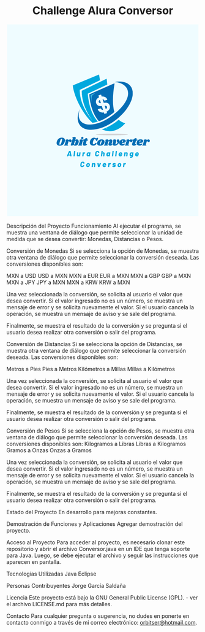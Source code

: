 <!-- Título -->
<h1 align="center">Challenge Alura Conversor</h1>
<!-- Insignias -->
<p align="center">
  <img src="https://github.com/orbitser/ChallengeAluraConversor/blob/main/imagenes/Orbit%20Converter%20Alura%20Challenge%20Conversor.png?raw=true" />
</p>
<!-- Descripción del Proyecto -->
Descripción del Proyecto
Funcionamiento
Al ejecutar el programa, se muestra una ventana de diálogo que permite seleccionar la unidad de medida que se desea convertir: Monedas, Distancias o Pesos.

Conversión de Monedas
Si se selecciona la opción de Monedas, se muestra otra ventana de diálogo que permite seleccionar la conversión deseada. Las conversiones disponibles son:

MXN a USD
USD a MXN
MXN a EUR
EUR a MXN
MXN a GBP
GBP a MXN
MXN a JPY
JPY a MXN
MXN a KRW
KRW a MXN

Una vez seleccionada la conversión, se solicita al usuario el valor que desea convertir. Si el valor ingresado no es un número, se muestra un mensaje de error 
y se solicita nuevamente el valor. Si el usuario cancela la operación, se muestra un mensaje de aviso y se sale del programa.

Finalmente, se muestra el resultado de la conversión y se pregunta si el usuario desea realizar otra conversión o salir del programa.

Conversión de Distancias
Si se selecciona la opción de Distancias, se muestra otra ventana de diálogo que permite seleccionar la conversión deseada. Las conversiones disponibles son:

Metros a Pies
Pies a Metros
Kilómetros a Millas
Millas a Kilómetros

Una vez seleccionada la conversión, se solicita al usuario el valor que desea convertir. Si el valor ingresado no es un número, se muestra un mensaje de error 
y se solicita nuevamente el valor. Si el usuario cancela la operación, se muestra un mensaje de aviso y se sale del programa.

Finalmente, se muestra el resultado de la conversión y se pregunta si el usuario desea realizar otra conversión o salir del programa.

Conversión de Pesos
Si se selecciona la opción de Pesos, se muestra otra ventana de diálogo que permite seleccionar la conversión deseada. Las conversiones disponibles son:
Kilogramos a Libras
Libras a Kilogramos
Gramos a Onzas
Onzas a Gramos

Una vez seleccionada la conversión, se solicita al usuario el valor que desea convertir. Si el valor ingresado no es un número, se muestra un mensaje de error 
y se solicita nuevamente el valor. Si el usuario cancela la operación, se muestra un mensaje de aviso y se sale del programa.

Finalmente, se muestra el resultado de la conversión y se pregunta si el usuario desea realizar otra conversión o salir del programa.

<!-- Estado del Proyecto -->
Estado del Proyecto
En desarrollo para mejoras constantes.

<!-- Demostración de Funciones y Aplicaciones -->
Demostración de Funciones y Aplicaciones
Agregar demostración del proyecto.

<!-- Acceso al Proyecto -->
Acceso al Proyecto
Para acceder al proyecto, es necesario clonar este repositorio y abrir el archivo Conversor.java en un IDE que tenga soporte para Java. 
Luego, se debe ejecutar el archivo y seguir las instrucciones que aparecen en pantalla.

<!-- Tecnologías Utilizadas -->
Tecnologías Utilizadas
Java
Eclipse
<!-- Personas Contribuyentes -->
Personas Contribuyentes
Jorge García Saldaña
<!-- Licencia -->
Licencia
Este proyecto está bajo la GNU General Public License (GPL). - ver el archivo LICENSE.md para más detalles.

<!-- Contacto -->
Contacto
Para cualquier pregunta o sugerencia, no dudes en ponerte en contacto conmigo a través de mi correo electrónico: orbitser@hotmail.com.
